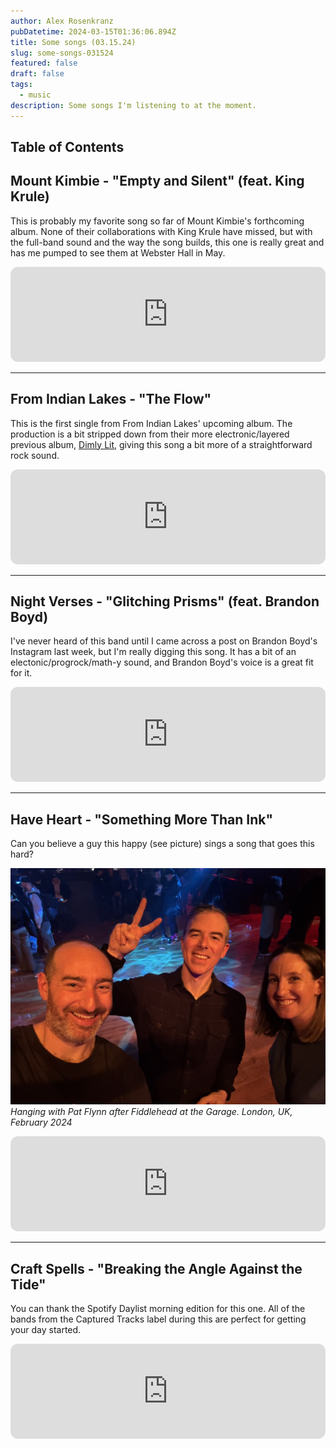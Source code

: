 ```yaml
---
author: Alex Rosenkranz
pubDatetime: 2024-03-15T01:36:06.894Z
title: Some songs (03.15.24)
slug: some-songs-031524
featured: false
draft: false
tags:
  - music
description: Some songs I'm listening to at the moment.
---
```


## Table of Contents

## Mount Kimbie - "Empty and Silent" (feat. King Krule)

This is probably my favorite song so far of Mount Kimbie's forthcoming album. None of their collaborations with King Krule have missed, but with the full-band sound and the way the song builds, this one is really great and has me pumped to see them at Webster Hall in May.

<iframe style="border-radius:12px" src="https://open.spotify.com/embed/track/1SFUxSbBQbJqjN9rFOmYGk?utm_source=generator" width="100%" height="152" frameBorder="0" allowfullscreen="" allow="autoplay; clipboard-write; encrypted-media; fullscreen; picture-in-picture" loading="lazy"></iframe>

---

## From Indian Lakes - "The Flow"

This is the first single from From Indian Lakes' upcoming album. The production is a bit stripped down from their more electronic/layered previous album, [Dimly Lit](https://open.spotify.com/album/0dtDGXpIVneAFdLKWLTLAh?si=TDmd5a8WQj6P5lyuY5UiHA), giving this song a bit more of a straightforward rock sound.

<iframe style="border-radius:12px" src="https://open.spotify.com/embed/track/4qKN1tcFLmAJP7ZURRTl5k?utm_source=generator" width="100%" height="152" frameBorder="0" allowfullscreen="" allow="autoplay; clipboard-write; encrypted-media; fullscreen; picture-in-picture" loading="lazy"></iframe>

---

## Night Verses - "Glitching Prisms" (feat. Brandon Boyd)

I've never heard of this band until I came across a post on Brandon Boyd's Instagram last week, but I'm really digging this song. It has a bit of an electonic/progrock/math-y sound, and Brandon Boyd's voice is a great fit for it.

<iframe style="border-radius:12px" src="https://open.spotify.com/embed/track/5Zj5MaYPSk2u7wJhKYTfZk?utm_source=generator" width="100%" height="152" frameBorder="0" allowfullscreen="" allow="autoplay; clipboard-write; encrypted-media; fullscreen; picture-in-picture" loading="lazy"></iframe>

---

## Have Heart - "Something More Than Ink"

Can you believe a guy this happy (see picture) sings a song that goes this hard?

![Hanging with Pat Flynn after Fiddlehead at the Garage. February 2024](../../assets/images/fh_garage_022334.jpeg)
_Hanging with Pat Flynn after Fiddlehead at the Garage. London, UK, February 2024_

<iframe style="border-radius:12px" src="https://open.spotify.com/embed/track/7grHiK0w8Ia3OC7PQtjIZ7?utm_source=generator" width="100%" height="152" frameBorder="0" allowfullscreen="" allow="autoplay; clipboard-write; encrypted-media; fullscreen; picture-in-picture" loading="lazy"></iframe>

---

## Craft Spells - "Breaking the Angle Against the Tide"

You can thank the Spotify Daylist morning edition for this one. All of the bands from the Captured Tracks label during this are perfect for getting your day started.

<iframe style="border-radius:12px" src="https://open.spotify.com/embed/track/2hzV9jRJRWzrWocUOxcZVs?utm_source=generator" width="100%" height="152" frameBorder="0" allowfullscreen="" allow="autoplay; clipboard-write; encrypted-media; fullscreen; picture-in-picture" loading="lazy"></iframe>
